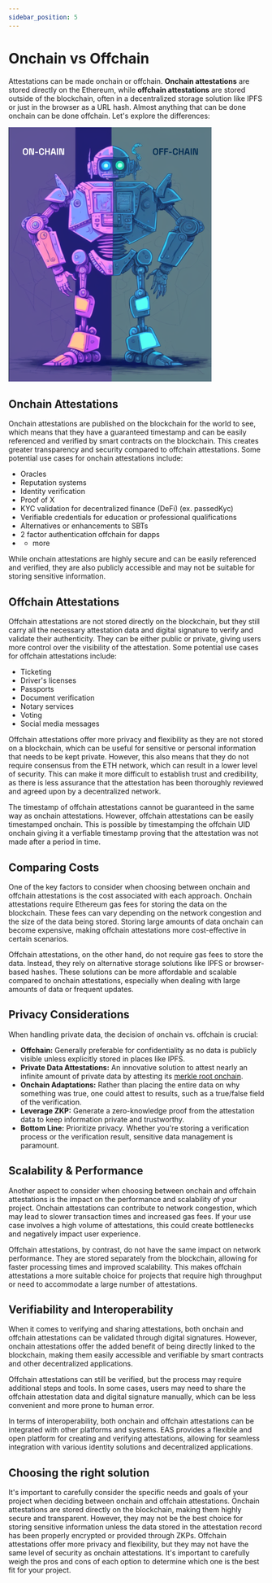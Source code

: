 ```yaml
---
sidebar_position: 5
---
```


# Onchain vs Offchain
Attestations can be made onchain or offchain. **Onchain attestations** are stored directly on the Ethereum, while **offchain attestations** are stored outside of the blockchain, often in a decentralized storage solution like IPFS or just in the browser as a URL hash. Almost anything that can be done onchain can be done offchain. Let's explore the differences:

 ![On vs offchain](./img/on-off-v1.png)


## Onchain Attestations
Onchain attestations are published on the blockchain for the world to see, which means that they have a guaranteed timestamp and can be easily referenced and verified by smart contracts on the blockchain. This creates greater transparency and security compared to offchain attestations. Some potential use cases for onchain attestations include:

- Oracles
- Reputation systems
- Identity verification
- Proof of X
- KYC validation for decentralized finance (DeFi) (ex. passedKyc)
- Verifiable credentials for education or professional qualifications
- Alternatives or enhancements to SBTs
- 2 factor authentication offchain for dapps
- + more

While onchain attestations are highly secure and can be easily referenced and verified, they are also publicly accessible and may not be suitable for storing sensitive information.

## Offchain Attestations
Offchain attestations are not stored directly on the blockchain, but they still carry all the necessary attestation data and digital signature to verify and validate their authenticity. They can be either public or private, giving users more control over the visibility of the attestation. Some potential use cases for offchain attestations include:

- Ticketing
- Driver's licenses
- Passports
- Document verification
- Notary services
- Voting
- Social media messages

Offchain attestations offer more privacy and flexibility as they are not stored on a blockchain, which can be useful for sensitive or personal information that needs to be kept private. However, this also means that they do not require consensus from the ETH network, which can result in a lower level of security. This can make it more difficult to establish trust and credibility, as there is less assurance that the attestation has been thoroughly reviewed and agreed upon by a decentralized network.

The timestamp of offchain attestations cannot be guaranteed in the same way as onchain attestations. However, offchain attestations can be easily timestamped onchain. This is possible by timestamping the offchain UID onchain giving it a verfiable timestamp proving that the attestation was not made after a period in time. 

## Comparing Costs
One of the key factors to consider when choosing between onchain and offchain attestations is the cost associated with each approach. Onchain attestations require Ethereum gas fees for storing the data on the blockchain. These fees can vary depending on the network congestion and the size of the data being stored. Storing large amounts of data onchain can become expensive, making offchain attestations more cost-effective in certain scenarios.

Offchain attestations, on the other hand, do not require gas fees to store the data. Instead, they rely on alternative storage solutions like IPFS or browser-based hashes. These solutions can be more affordable and scalable compared to onchain attestations, especially when dealing with large amounts of data or frequent updates.

## Privacy Considerations
When handling private data, the decision of onchain vs. offchain is crucial:

- **Offchain:** Generally preferable for confidentiality as no data is publicly visible unless explicitly stored in places like IPFS.
- **Private Data Attestations:** An innovative solution to attest nearly an infinite amount of private data by attesting its [merkle root onchain](/docs/tutorials/private-data-attestations.md).
- **Onchain Adaptations:** Rather than placing the entire data on why something was true, one could attest to results, such as a true/false field of the verification. 
- **Leverage ZKP:** Generate a zero-knowledge proof from the attestation data to keep information private and trustworthy. 
- **Bottom Line:** Prioritize privacy. Whether you're storing a verification process or the verification result, sensitive data management is paramount.

## Scalability & Performance
Another aspect to consider when choosing between onchain and offchain attestations is the impact on the performance and scalability of your project. Onchain attestations can contribute to network congestion, which may lead to slower transaction times and increased gas fees. If your use case involves a high volume of attestations, this could create bottlenecks and negatively impact user experience.

Offchain attestations, by contrast, do not have the same impact on network performance. They are stored separately from the blockchain, allowing for faster processing times and improved scalability. This makes offchain attestations a more suitable choice for projects that require high throughput or need to accommodate a large number of attestations.

## Verifiability and Interoperability
When it comes to verifying and sharing attestations, both onchain and offchain attestations can be validated through digital signatures. However, onchain attestations offer the added benefit of being directly linked to the blockchain, making them easily accessible and verifiable by smart contracts and other decentralized applications.

Offchain attestations can still be verified, but the process may require additional steps and tools. In some cases, users may need to share the offchain attestation data and digital signature manually, which can be less convenient and more prone to human error.

In terms of interoperability, both onchain and offchain attestations can be integrated with other platforms and systems. EAS provides a flexible and open platform for creating and verifying attestations, allowing for seamless integration with various identity solutions and decentralized applications.

## Choosing the right solution
It's important to carefully consider the specific needs and goals of your project when deciding between onchain and offchain attestations. Onchain attestations are stored directly on the blockchain, making them highly secure and transparent. However, they may not be the best choice for storing sensitive information unless the data stored in the attestation record has been properly encrypted or provided through ZKPs. Offchain attestations offer more privacy and flexibility, but they may not have the same level of security as onchain attestations. It's important to carefully weigh the pros and cons of each option to determine which one is the best fit for your project.
